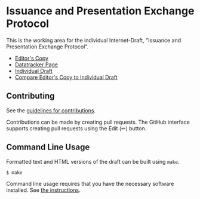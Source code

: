 # Issuance and Presentation Exchange Protocol

This is the working area for the individual Internet-Draft, "Issuance and Presentation Exchange Protocol".

* [Editor's Copy](https://trustoverip.github.io/tswg-ipex-specification/#go.draft-ssmith-ipex.html)
* [Datatracker Page](https://datatracker.ietf.org/doc/draft-ssmith-ipex)
* [Individual Draft](https://datatracker.ietf.org/doc/html/draft-ssmith-ipex)
* [Compare Editor's Copy to Individual Draft](https://trustoverip.github.io/tswg-ipex-specification/#go.draft-ssmith-ipex.diff)


## Contributing

See the
[guidelines for contributions](https://github.com/trustoverip/tswg-ipex-specification/blob/main/CONTRIBUTING.md).

Contributions can be made by creating pull requests.
The GitHub interface supports creating pull requests using the Edit (✏) button.


## Command Line Usage

Formatted text and HTML versions of the draft can be built using `make`.

```sh
$ make
```

Command line usage requires that you have the necessary software installed.  See
[the instructions](https://github.com/martinthomson/i-d-template/blob/main/doc/SETUP.md).

